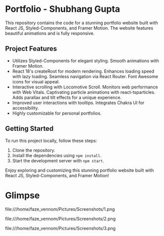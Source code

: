 # Portfolio - Shubhang Gupta 
This repository contains the code for a stunning portfolio website built with React JS, Styled-Components, and Framer Motion. The website features beautiful animations and is fully responsive.

## Project Features

- Utilizes Styled-Components for elegant styling. Smooth animations with Framer Motion.
- React 18's createRoot for modern rendering. Enhances loading speed with lazy loading. Seamless navigation via React Router. Font Awesome icons for visual appeal.
- Interactive scrolling with Locomotive Scroll. Monitors web performance with Web Vitals. Captivating particle animations with react-tsparticles. Adds parallax and tilt effects for a unique experience.
- Improved user interactions with tooltips. Integrates Chakra UI for accessibility.
- Highly customizable for personal portfolios.

## Getting Started

To run this project locally, follow these steps:

1. Clone the repository.
2. Install the dependencies using `npm install`.
3. Start the development server with `npm start`.

Enjoy exploring and customizing this stunning portfolio website built with React JS, Styled-Components, and Framer Motion!

# Glimpse

file:///home/faze_vennom/Pictures/Screenshots/1.png

file:///home/faze_vennom/Pictures/Screenshots/2.png

file:///home/faze_vennom/Pictures/Screenshots/3.png
